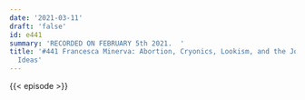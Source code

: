 ```yaml
---
date: '2021-03-11'
draft: 'false'
id: e441
summary: 'RECORDED ON FEBRUARY 5th 2021.  '
title: '#441 Francesca Minerva: Abortion, Cryonics, Lookism, and the Journal of Controversial
  Ideas'
---
```

{{< episode >}}
